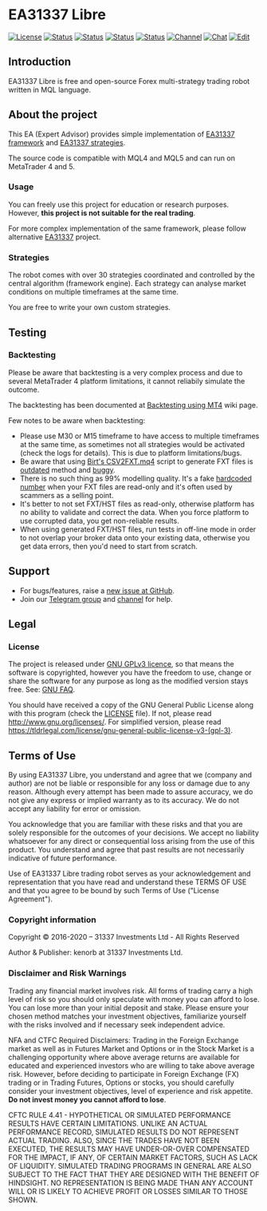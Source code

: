 # EA31337 Libre

<!--[![Release][github-release-image]][github-release-link]-->
[![License][license-image]][license-link]
[![Status][appveyor-ci-build-link]][appveyor-ci-build-image]
[![Status][gha-image-check-master]][gha-link-check-master]
[![Status][gha-image-compile-master]][gha-link-compile-master]
[![Status][gha-image-lint-master]][gha-link-lint-master]
[![Channel][tg-channel-image]][tg-channel-link]
[![Chat][tg-chat-image]][tg-chat-link]
[![Edit][gitpod-image]][gitpod-link]

## Introduction

EA31337 Libre is free and open-source Forex multi-strategy trading robot written in MQL language.

## About the project

This EA (Expert Advisor) provides simple implementation of
[EA31337 framework][gh-ea31337-classes] and [EA31337 strategies][gh-ea31337-strats].

The source code is compatible with MQL4 and MQL5 and can run on MetaTrader 4 and 5.

### Usage

You can freely use this project for education or research purposes.
However, **this project is not suitable for the real trading**.

For more complex implementation of the same framework,
please follow alternative [EA31337][gh-ea31337] project.

### Strategies

The robot comes with over 30 strategies coordinated and controlled
by the central algorithm (framework engine).
Each strategy can analyse market conditions
on multiple timeframes at the same time.

You are free to write your own custom strategies.

## Testing

### Backtesting

Please be aware that backtesting is a very complex process
and due to several MetaTrader 4 platform limitations, it cannot reliabily simulate the outcome.

The backtesting has been documented at [Backtesting using MT4][gh-wiki-backtest] wiki page.

Few notes to be aware when backtesting:

- Please use M30 or M15 timeframe to have access to multiple timeframes at the same time,
  as sometimes not all strategies would be activated (check the logs for details).
  This is due to platform limitations/bugs.
- Be aware that using
  [Birt's CSV2FXT.mq4](https://github.com/EA31337/Birt-CSV2FXT) script
  to generate FXT files is
  [outdated](https://eareview.net/tick-data/faq-troubleshooting) method
  and [buggy](https://github.com/EA31337/Birt-CSV2FXT/issues/3).
- There is no such thing as 99% modelling quality.
  It's a fake
  [hardcoded number](https://github.com/EA31337/MT-Formats/blob/master/fxt-405-refined.mqh#L53)
  when your FXT files are read-only and it's
  often used by scammers as a selling point.
- It's better to not set FXT/HST files as read-only,
  otherwise platform has no ability to validate and correct the data.
  When you force platform to use corrupted data, you get non-reliable results.
- When using generated FXT/HST files, run tests in off-line mode
  in order to not overlap your broker data onto your existing data,
  otherwise you get data errors, then you'd need to start from scratch.

## Support

- For bugs/features, raise a [new issue at GitHub](https://github.com/EA31337/EA31337/issues).
- Join our [Telegram group][tg-chat-link] and [channel][tg-channel-link] for help.

## Legal

### License

The project is released under [GNU GPLv3 licence](https://www.gnu.org/licenses/quick-guide-gplv3.html),
so that means the software is copyrighted, however you have the freedom to use, change or share the software
for any purpose as long as the modified version stays free. See: [GNU FAQ](https://www.gnu.org/licenses/gpl-faq.html).

You should have received a copy of the GNU General Public License along with this program
(check the [LICENSE](https://github.com/EA31337/EA31337/blob/master/LICENSE) file).
If not, please read <http://www.gnu.org/licenses/>.
For simplified version, please read <https://tldrlegal.com/license/gnu-general-public-license-v3-(gpl-3)>.

## Terms of Use

By using EA31337 Libre, you understand and agree that we (company and author)
are not be liable or responsible for any loss or damage due to any reason.
Although every attempt has been made to assure accuracy,
we do not give any express or implied warranty as to its accuracy.
We do not accept any liability for error or omission.

You acknowledge that you are familiar with these risks
and that you are solely responsible for the outcomes of your decisions.
We accept no liability whatsoever for any direct or consequential loss arising from the use of this product.
You understand and agree that past results are not necessarily indicative of future performance.

Use of EA31337 Libre trading robot serves as your acknowledgement and representation that you have read and understand
these TERMS OF USE and that you agree to be bound by such Terms of Use ("License Agreement").

### Copyright information

Copyright © 2016-2020 – 31337 Investments Ltd - All Rights Reserved

Author & Publisher: kenorb at 31337 Investments Ltd.

### Disclaimer and Risk Warnings

Trading any financial market involves risk.
All forms of trading carry a high level of risk so you should only speculate with money you can afford to lose.
You can lose more than your initial deposit and stake.
Please ensure your chosen method matches your investment objectives,
familiarize yourself with the risks involved and if necessary seek independent advice.

NFA and CTFC Required Disclaimers:
Trading in the Foreign Exchange market as well as in Futures Market and Options or in the Stock Market
is a challenging opportunity where above average returns are available for educated and experienced investors
who are willing to take above average risk.
However, before deciding to participate in Foreign Exchange (FX) trading or in Trading Futures, Options or stocks,
you should carefully consider your investment objectives, level of experience and risk appetite.
**Do not invest money you cannot afford to lose**.

CFTC RULE 4.41 - HYPOTHETICAL OR SIMULATED PERFORMANCE RESULTS HAVE CERTAIN LIMITATIONS.
UNLIKE AN ACTUAL PERFORMANCE RECORD, SIMULATED RESULTS DO NOT REPRESENT ACTUAL TRADING.
ALSO, SINCE THE TRADES HAVE NOT BEEN EXECUTED, THE RESULTS MAY HAVE UNDER-OR-OVER COMPENSATED FOR THE IMPACT,
IF ANY, OF CERTAIN MARKET FACTORS, SUCH AS LACK OF LIQUIDITY. SIMULATED TRADING PROGRAMS IN GENERAL
ARE ALSO SUBJECT TO THE FACT THAT THEY ARE DESIGNED WITH THE BENEFIT OF HINDSIGHT.
NO REPRESENTATION IS BEING MADE THAN ANY ACCOUNT WILL OR IS LIKELY TO ACHIEVE PROFIT OR LOSSES SIMILAR TO THOSE SHOWN.

<!-- Named links -->

[github-release-image]: https://img.shields.io/github/release/EA31337/EA31337-Libre.svg?logo=github
[github-release-link]: https://github.com/EA31337/EA31337-Libre/releases
[docker-build-image]: https://images.microbadger.com/badges/image/ea31337/mql-tester-action-action.svg
[docker-build-link]: https://microbadger.com/images/ea31337/mql-tester-action-action

[tg-channel-image]: https://img.shields.io/badge/Telegram-news-0088CC.svg?logo=telegram
[tg-channel-link]: https://t.me/EA31337_News
[tg-chat-image]: https://img.shields.io/badge/Telegram-chat-0088CC.svg?logo=telegram
[tg-chat-link]: https://t.me/EA31337

[appveyor-ci-build-link]: https://ci.appveyor.com/api/projects/status/xy6iuhtnfst97twd/branch/master?svg=true
[appveyor-ci-build-image]: https://ci.appveyor.com/project/kenorb/ea31337-libre

[gha-link-check-master]: https://github.com/EA31337/EA31337-Libre/actions?query=workflow%3ACheck+branch%3Amaster
[gha-image-check-master]: https://github.com/EA31337/EA31337-Libre/workflows/Check/badge.svg?branch=master
[gha-link-compile-master]: https://github.com/EA31337/EA31337-Libre/actions?query=workflow%3ACompile+branch%3Amaster
[gha-image-compile-master]: https://github.com/EA31337/EA31337-Libre/workflows/Compile/badge.svg?branch=master
[gha-link-lint-master]: https://github.com/EA31337/EA31337-Libre/actions?query=workflow%3ALint+branch%3Amaster
[gha-image-lint-master]: https://github.com/EA31337/EA31337-Libre/workflows/Lint/badge.svg?branch=master

[gitpod-image]: https://img.shields.io/badge/Gitpod-ready--to--code-blue?logo=gitpod
[gitpod-link]: https://gitpod.io/#https://github.com/EA31337/EA31337-Libre

[license-image]: https://img.shields.io/github/license/EA31337/EA31337-Libre.svg
[license-link]: https://tldrlegal.com/license/gnu-general-public-license-v3-(gpl-3)

[gh-ea31337-classes]: https://github.com/EA31337/EA31337-classes
[gh-ea31337-strats]: https://github.com/EA31337/EA31337-strategies
[gh-ea31337]: https://github.com/EA31337/EA31337
[gh-wiki-backtest]: https://github.com/EA31337/EA3133-Support/wiki/Backtesting-using-MT4
